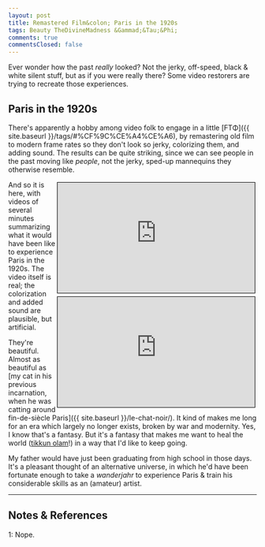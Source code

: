 ```yaml
---
layout: post
title: Remastered Film&colon; Paris in the 1920s
tags: Beauty TheDivineMadness &Gammad;&Tau;&Phi;
comments: true
commentsClosed: false
---
```


Ever wonder how the past _really_ looked?  Not the jerky, off-speed, black &amp; white
silent stuff, but as if you were really there?  Some video restorers are trying to
recreate those experiences.  


## Paris in the 1920s  

There's apparently a hobby among video folk to engage in a little
[&Gammad;&Tau;&Phi;]({{ site.baseurl }}/tags/#%CF%9C%CE%A4%CE%A6), by
remastering old film to modern frame rates so they don't look so jerky, colorizing them,
and adding sound.  The results can be quite striking, since we can see people in the past
moving like _people_, not the jerky, sped-up mannequins they otherwise resemble.

<iframe width="400" height="224" src="https://www.youtube.com/embed/mgVl6Yk4itw" allow="accelerometer; encrypted-media; gyroscope; picture-in-picture" allowfullscreen style="float: right; margin: 3px 3px 3px 3px; border: 1px solid #000000;"></iframe>
<iframe width="400" height="224" src="https://www.youtube.com/embed/tcuaQbBwK80" allow="accelerometer; encrypted-media; gyroscope; picture-in-picture" allowfullscreen style="float: right; margin: 3px 3px 3px 3px; border: 1px solid #000000;"></iframe>
And so it is here, with videos of several minutes summarizing what it would have been like
to experience Paris in the 1920s.  The video itself is real; the colorization and added sound
are plausible, but artificial.  

They're beautiful.  Almost as beautiful as [my cat in his previous incarnation, when he was
catting around fin-de-siècle Paris]({{ site.baseurl }}/le-chat-noir/).  It kind of makes
me long for an era which largely no longer exists, broken by war and modernity.  Yes, I
know that's a fantasy.  But it's a fantasy that makes me want to heal the world
([tikkun olam](https://en.wikipedia.org/wiki/Tikkun_olam)!) in a way that I'd like to keep
going.  

My father would have just been graduating from high school in those days.  It's a pleasant
thought of an alternative universe, in which he'd have been fortunate enough to take a
_wanderjahr_ to experience Paris &amp; train his considerable skills as an (amateur) artist.  

---

## Notes &amp; References  

<!--
<sup id="fn1a">[[1]](#fn1)</sup>

<a id="fn1">1</a>: ***, ["***"](***), *** [↩](#fn1a)  

<a href="{{ site.baseurl }}/images/***">
  <img src="{{ site.baseurl }}/images/***" width="400" height="***" alt="***" title="***" style="float: right; margin: 3px 3px 3px 3px; border: 1px solid #000000;">
</a>

<iframe width="400" height="224" src="***" allow="accelerometer; encrypted-media; gyroscope; picture-in-picture" allowfullscreen style="float: right; margin: 3px 3px 3px 3px; border: 1px solid #000000;"></iframe>
-->

<a id="fn1">1</a>: Nope.  
